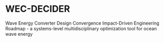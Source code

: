 # WEC-DECIDER
Wave Energy Converter Design Convergence Impact-Driven Engineering Roadmap - a systems-level multidisciplinary optimization tool for ocean wave energy
